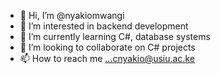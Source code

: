 - 👋 Hi, I’m @nyakiomwangi
- 👀 I’m interested in backend development
- 🌱 I’m currently learning C#, database systems
- 💞️ I’m looking to collaborate on C# projects
- 📫 How to  reach me ...cnyakio@usiu.ac.ke
